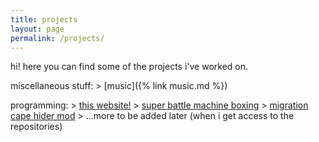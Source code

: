 ```yaml
---
title: projects
layout: page
permalink: /projects/
---
```

hi! here you can find some of the projects i've worked on.

miscellaneous stuff:
\> [music]({% link music.md %})

programming:
\> <a href="https://github.com/carolynkrell/carolynkrell.dev" target="_blank">this website!</a>
\> <a href="https://github.com/Mushakushi/Mech-Game" target="_blank">super battle machine boxing</a>
\> <a href="https://github.com/carolynkrell/migration-cape-hider" target="_blank">migration cape hider mod</a>
\> ...more to be added later (when i get access to the repositories)